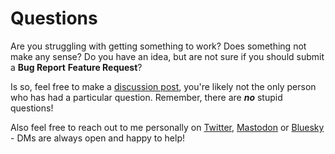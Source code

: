 # Questions
Are you struggling with getting something to work? Does something not make any sense? Do you have an idea, but are not sure if you should submit a **Bug Report** **Feature Request**?

Is so, feel free to make a [discussion post](https://github.com/ramokz/phantom-camera/discussions/new/choose), you're likely not the only person who has had a particular question. Remember, there are **_no_** stupid questions!

Also feel free to reach out to me personally on [Twitter](https://twitter.com/marcusskov), [Mastodon](https://mastodon.gamedev.place/@marcusskov) or [Bluesky](https://bsky.app/profile/marcusskov.bsky.social) - DMs are always open and happy to help!
